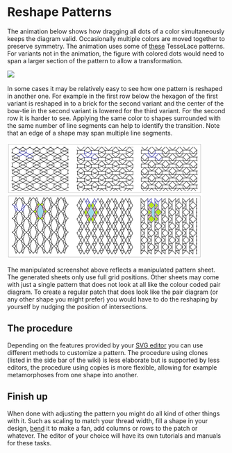 Reshape Patterns
================

The animation below shows how dragging all dots of a color simultaneously keeps the diagram valid.
Occasionally multiple colors are moved together to preserve symmetry.
The animation uses some of [these](/GroundForge/sheet.html?patch=5831%20-4-7;checker&patch=68%20-4;checker&patch=B-C-%20---5%20C-B-%20-5--;checker&patch=-4-7%205---%20-C-B%203158;bricks&patch=5-O-E-%20-E-5-O%205-O-E-;bricks) TesseLace patterns.
For variants not in the animation, the figure with colored dots would need to span a larger section of the pattern to allow a transformation. 

![](/GroundForge/animation/GIFCreator-me.gif)

In some cases it may be relatively easy to see how one pattern is reshaped in another one. For example in the first row below the hexagon of the first variant is reshaped in to a brick for the second variant and the center of the bow-tie in the second variant is lowered for the third variant. For the second row it is harder to see. Applying the same color to shapes surrounded with the same number of line segments can help to identify the transition. Note that an edge of a shape may span multiple line segments.

[GroundForge]: /GroundForge/
[patterns]: https://github.com/d-bl/GroundForge/tree/gh-pages/patterns

![](images/reshape.png)

The manipulated screenshot above reflects a manipulated pattern sheet. The generated sheets only use full grid positions. Other sheets may come with just a single pattern that does not look at all like the colour coded pair diagram. To create a regular patch that does look like the pair diagram (or any other shape you might prefer) you would have to do the reshaping by yourself by nudging the position of intersections.


The procedure
-------------

Depending on the features provided by your [SVG editor] you can use different methods to customize a pattern.
The procedure using clones (listed in the side bar of the wiki) is less elaborate but is supported by less editors, the procedure using copies is more flexible, allowing for example metamorphoses from one shape into another. 

[SVG editor]: https://en.wikipedia.org/wiki/Comparison_of_vector_graphics_editors#File_format_support


Finish up
---------

When done with adjusting the pattern you might do all kind of other things with it. Such as scaling to match your thread width, fill a shape in your design, [bend] it to make a fan, add columns or rows to the patch or whatever. The editor of your choice will have its own tutorials and manuals for these tasks. 

[bend]: http://tavmjong.free.fr/INKSCAPE/MANUAL/html/Paths-LivePathEffects-BendTool.html
